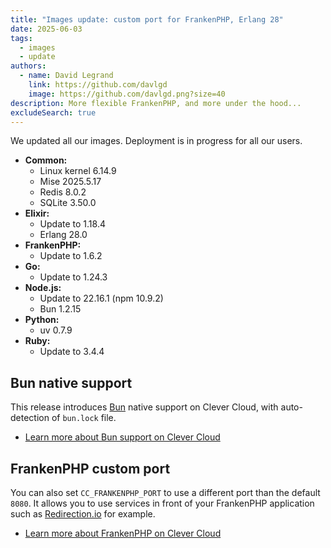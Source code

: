 ```yaml
---
title: "Images update: custom port for FrankenPHP, Erlang 28"
date: 2025-06-03
tags:
  - images
  - update
authors:
  - name: David Legrand
    link: https://github.com/davlgd
    image: https://github.com/davlgd.png?size=40
description: More flexible FrankenPHP, and more under the hood...
excludeSearch: true
---
```


We updated all our images. Deployment is in progress for all our users.

* **Common:**
  * Linux kernel 6.14.9
  * Mise 2025.5.17
  * Redis 8.0.2
  * SQLite 3.50.0
* **Elixir:**
  * Update to 1.18.4
  * Erlang 28.0
* **FrankenPHP:**
  * Update to 1.6.2
* **Go:**
  * Update to 1.24.3
* **Node.js:**
  * Update to 22.16.1 (npm 10.9.2)
  * Bun 1.2.15
* **Python:**
  * uv 0.7.9
* **Ruby:**
  * Update to 3.4.4

## Bun native support
This release introduces [Bun](https://bun.sh) native support on Clever Cloud, with auto-detection of `bun.lock` file.

- [Learn more about Bun support on Clever Cloud](/developers/changelog/2025/06-03-native-bun-support/)

## FrankenPHP custom port
You can also set `CC_FRANKENPHP_PORT` to use a different port than the default `8080`. It allows you to use services in front of your FrankenPHP application such as [Redirection.io](/developers/doc/reference/reference-environment-variables/#use-redirectionio-as-a-proxy) for example.

- [Learn more about FrankenPHP on Clever Cloud](/developers/doc/applications/frankenphp/)
